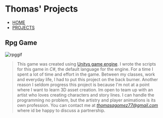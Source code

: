 # Thomas' Projects

- [HOME](index.html)
- [PROJECTS](index2.html)

## Rpg Game

![rpggif](static/images/rpg/rpg_gif.gif)

> This game was created using [Unitys game engine](https://en.wikipedia.org/wiki/Unity_Technologies). I wrote the scripts for this game in *C#*, the default language for the engine. For a time I spent a lot of time and effort in the game. Between my classes, work and everyday life, I had to put this project on the back burner. Another reason I seldom progress this project is because I'm not at a point where I want to learn 3D asset creation. Im open to team up with an artist who loves creating characters and story lines. I can handle the programming no problem, but the artistry and player animations is its own profession. You can contact me at *thomasagomez77@gmail.com* where id be happy to discuss a partnership.